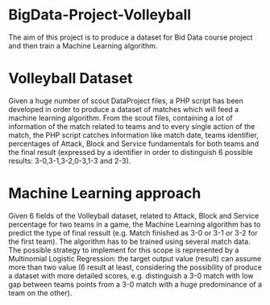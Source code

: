 # BigData-Project-Volleyball

The aim of this project is to produce a dataset for Bid Data course project and then train a Machine Learning algorithm. 

# Volleyball Dataset

Given a huge number of scout DataProject files, a PHP script has been developed in order to produce a dataset of matches which will feed a machine learning algorithm.
From the scout files, containing a lot of information of the match related to teams and to every single action of the match, the PHP script catches information like match date, teams identifier, percentages of Attack, Block and Service fundamentals for both teams and the final result (expressed by a identifier in order to distinguish 6 possible results: 3-0,3-1,3-2,0-3,1-3 and 2-3). 


# Machine Learning approach

Given 6 fields of the Volleyball dataset, related to Attack, Block and Service percentage for two teams in a game, the Machine Learning algorithm has to predict the type of
final ressult (e.g. Match finished as 3-0 or 3-1 or 3-2 for the first team). 
The algorithm has to be trained using several match data. The possible strategy to implement for this scope is represented by a Multinomial Logistic Regression: 
the target output value (result) can assume more than two value (6 result at least, considering the possibility of produce a dataset with more detailed scores, e.g. distinguish a 3-0 match with low gap between teams points from a 3-0 match with a huge predominance of a team on the other). 
